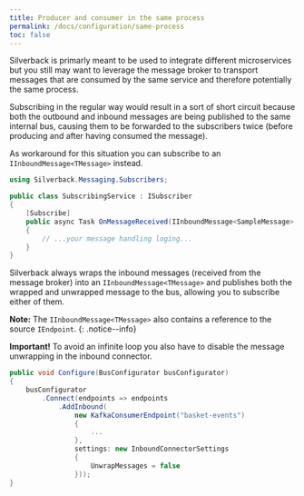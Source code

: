 ```yaml
---
title: Producer and consumer in the same process
permalink: /docs/configuration/same-process
toc: false
---
```


Silverback is primarly meant to be used to integrate different microservices but you still may want to leverage the message broker to transport messages that are consumed by the same service and therefore potentially the same process.

Subscribing in the regular way would result in a sort of short circuit because both the outbound and inbound messages are being published to the same internal bus, causing them to be forwarded to the subscribers twice (before producing and after having consumed the message).

As workaround for this situation you can subscribe to an `IInboundMessage<TMessage>` instead. 

```c#
using Silverback.Messaging.Subscribers;

public class SubscribingService : ISubscriber
{
    [Subscribe]
    public async Task OnMessageReceived(IInboundMessage<SampleMessage> message)
    {
        // ...your message handling loging...
    }
}
```

Silverback always wraps the inbound messages (received from the message broker) into an `IInboundMessage<TMessage>` and publishes both the wrapped and unwrapped message to the bus, allowing you to subscribe either of them.

**Note:** The `IInboundMessage<TMessage>` also contains a reference to the source `IEndpoint`.
{: .notice--info}

**Important!** To avoid an infinite loop you also have to disable the message unwrapping in the inbound connector.

```c#
public void Configure(BusConfigurator busConfigurator)
{
    busConfigurator
        .Connect(endpoints => endpoints
            .AddInbound(
                new KafkaConsumerEndpoint("basket-events")
                {
                    ...
                },
                settings: new InboundConnectorSettings
                {
                    UnwrapMessages = false
                }));
}
```

